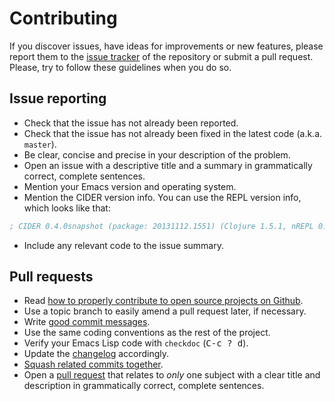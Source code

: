 # Contributing

If you discover issues, have ideas for improvements or new features,
please report them to the [issue tracker][1] of the repository or
submit a pull request. Please, try to follow these guidelines when you
do so.

## Issue reporting

* Check that the issue has not already been reported.
* Check that the issue has not already been fixed in the latest code
  (a.k.a. `master`).
* Be clear, concise and precise in your description of the problem.
* Open an issue with a descriptive title and a summary in grammatically correct,
  complete sentences.
* Mention your Emacs version and operating system.
* Mention the CIDER version info. You can use the REPL version info, which looks like that:

```el
; CIDER 0.4.0snapshot (package: 20131112.1551) (Clojure 1.5.1, nREPL 0.2.1)
```

* Include any relevant code to the issue summary.

## Pull requests

* Read [how to properly contribute to open source projects on Github][2].
* Use a topic branch to easily amend a pull request later, if necessary.
* Write [good commit messages][3].
* Use the same coding conventions as the rest of the project.
* Verify your Emacs Lisp code with `checkdoc` (<kbd>C-c ? d</kbd>).
* Update the [changelog](CHANGELOG.md) accordingly.
* [Squash related commits together][5].
* Open a [pull request][4] that relates to *only* one subject with a clear title
  and description in grammatically correct, complete sentences.

[1]: https://github.com/clojure-emacs/cider/issues
[2]: http://gun.io/blog/how-to-github-fork-branch-and-pull-request
[3]: http://tbaggery.com/2008/04/19/a-note-about-git-commit-messages.html
[4]: https://help.github.com/articles/using-pull-requests
[5]: http://gitready.com/advanced/2009/02/10/squashing-commits-with-rebase.html
